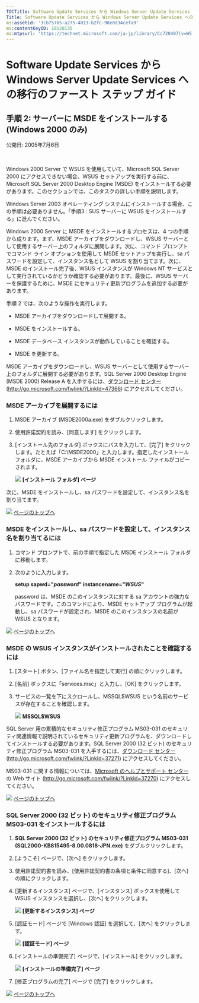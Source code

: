 ```yaml
---
TOCTitle: Software Update Services から Windows Server Update Services への移行のファースト ステップ ガイド
Title: Software Update Services から Windows Server Update Services への移行のファースト ステップ ガイド
ms:assetid: '3cb757b5-a275-4013-b2fc-98e0d34cefa9'
ms:contentKeyID: 18128135
ms:mtpsurl: 'https://technet.microsoft.com/ja-jp/library/Cc720497(v=WS.10)'
---
```


Software Update Services から Windows Server Update Services への移行のファースト ステップ ガイド
=================================================================================================

手順 2: サーバーに MSDE をインストールする (Windows 2000 のみ)
--------------------------------------------------------------

公開日: 2005年7月6日

 

Windows 2000 Server で WSUS を使用していて、Microsoft SQL Server 2000 にアクセスできない場合、WSUS セットアップを実行する前に、Microsoft SQL Server 2000 Desktop Engine (MSDE) をインストールする必要があります。このセクションでは、このタスクの詳しい手順を説明します。

Windows Server 2003 オペレーティング システムにインストールする場合、この手順は必要ありません。「手順3 : SUS サーバーに WSUS をインストールする」に進んでください。

Windows 2000 Server に MSDE をインストールするプロセスは、4 つの手順から成ります。まず、MSDE アーカイブをダウンロードし、WSUS サーバーとして使用するサーバー上のフォルダに展開します。次に、コマンド プロンプトでコマンド ライン オプションを使用して MSDE セットアップを実行し、sa パスワードを設定して、インスタンス名として WSUS を割り当てます。次に、MSDE のインストール完了後、WSUS インスタンスが Windows NT サービスとして実行されているかどうか確認する必要があります。最後に、WSUS サーバーを保護するために、MSDE にセキュリティ更新プログラムを追加する必要があります。

手順 2 では、次のような操作を実行します。

-   MSDE アーカイブをダウンロードして展開する。

-   MSDE をインストールする。

-   MSDE データベース インスタンスが動作していることを確認する。

-   MSDE を更新する。

MSDE アーカイブをダウンロードし、WSUS サーバーとして使用するサーバー上のフォルダに展開する必要があります。SQL Server 2000 Desktop Engine (MSDE 2000) Release A を入手するには、[ダウンロード センター](http://go.microsoft.com/fwlink/?linkid=47366) (http://go.microsoft.com/fwlink/?LinkId=47366) にアクセスしてください。

### MSDE アーカイブを展開するには

1.  MSDE アーカイブ (MSDE2000a.exe) をダブルクリックします。

2.  使用許諾契約を読み、\[同意します\] をクリックします。

3.  \[インストール先のフォルダ\] ボックスにパスを入力して、\[完了\] をクリックします。たとえば「C:\\MSDE2000」と入力します。指定したインストール フォルダに、MSDE アーカイブから MSDE インストール ファイルがコピーされます。

    ![](images/Cc720497.e73a744c-980e-403e-9999-fabd16cbbe65(ja-jp,WS.10).gif)
    **\[インストール フォルダ\] ページ**

次に、MSDE をインストールし、sa パスワードを設定して、インスタンス名を割り当てます。

![](images/Cc720497.arrow_px_up(ja-jp,WS.10).gif) [ページのトップへ](#ctl00_rs1_eb1_panel1)

### MSDE をインストールし、sa パスワードを設定して、インスタンス名を割り当てるには

1.  コマンド プロンプトで、前の手順で指定した MSDE インストール フォルダに移動します。

2.  次のように入力します。

    **setup sapwd="***password***" instancename="***WSUS***"**

    password は、MSDE のこのインスタンスに対する sa アカウントの強力なパスワードです。このコマンドにより、MSDE セットアップ プログラムが起動し、sa パスワードが設定され、MSDE のこのインスタンスの名前が WSUS となります。

![](images/Cc720497.arrow_px_up(ja-jp,WS.10).gif) [ページのトップへ](#ctl00_rs1_eb1_panel1)

### MSDE の WSUS インスタンスがインストールされたことを確認するには

1.  \[スタート\] ボタン、\[ファイル名を指定して実行\] の順にクリックします。

2.  \[名前\] ボックスに「services.msc」と入力し、\[OK\] をクリックします。

3.  サービスの一覧を下にスクロールし、MSSQL$WSUS という名前のサービスが存在することを確認します。

    ![](images/Cc720497.4e0eb616-431e-459c-85d7-d5411c1c8c1f(ja-jp,WS.10).gif)
    **MSSQL$WSUS**

SQL Server 用の累積的なセキュリティ修正プログラム MS03-031 のセキュリティ関連情報で説明されているセキュリティ更新プログラムを、ダウンロードしてインストールする必要があります。SQL Server 2000 (32 ビット) のセキュリティ修正プログラム MS03-031 を入手するには、[ダウンロード センター](http://go.microsoft.com/fwlink/?linkid=37271) (http://go.microsoft.com/fwlink/?LinkId=37271) にアクセスしてください。

MS03-031 に関する情報については、[Microsoft のヘルプとサポート センター](http://go.microsoft.com/fwlink/?linkid=37270)の Web サイト (http://go.microsoft.com/fwlink/?LinkId=37270) にアクセスしてください。

![](images/Cc720497.arrow_px_up(ja-jp,WS.10).gif) [ページのトップへ](#ctl00_rs1_eb1_panel1)

### SQL Server 2000 (32 ビット) のセキュリティ修正プログラム MS03-031 をインストールするには

1.  **SQL Server 2000 (32 ビット) のセキュリティ修正プログラム MS03-031 (SQL2000-KB815495-8.00.0818-JPN.exe)** をダブルクリックします。

2.  \[ようこそ\] ページで、\[次へ\] をクリックします。

3.  使用許諾契約書を読み、\[使用許諾契約書の条項と条件に同意する\]、\[次へ\] の順にクリックします。

4.  \[更新するインスタンス\] ページで、\[インスタンス\] ボックスを使用して WSUS インスタンスを選択し、\[次へ\] をクリックします。

    ![](images/Cc720497.4324bb19-b6a9-4692-94c8-4cda9d4a8f36(ja-jp,WS.10).gif)
    **\[更新するインスタンス\] ページ**

5.  \[認証モード\] ページで \[Windows 認証\] を選択して、\[次へ\] をクリックします。

    ![](images/Cc720497.3fffd3ee-c18d-4745-981c-d926b0d010bb(ja-jp,WS.10).gif)
    **\[認証モード\] ページ**

6.  \[インストールの準備完了\] ページで、\[インストール\] をクリックします。

    ![](images/Cc720497.cce31dec-4439-4f00-9a69-4a59ada3072a(ja-jp,WS.10).gif)
    **\[インストールの準備完了\] ページ**

7.  \[修正プログラムの完了\] ページで \[完了\] をクリックします。

![](images/Cc720497.arrow_px_up(ja-jp,WS.10).gif) [ページのトップへ](#ctl00_rs1_eb1_panel1)
